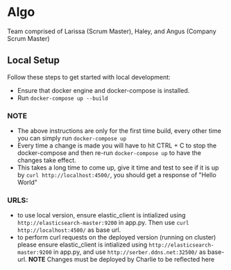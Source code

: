 # Algo

Team comprised of Larissa (Scrum Master), Haley, and Angus (Company Scrum Master)

## Local Setup

Follow these steps to get started with local development:

- Ensure that docker engine and docker-compose is installed.
- Run `docker-compose up --build`

### NOTE

- The above instructions are only for the first time build, every other time you can simply run `docker-compose up`
- Every time a change is made you will have to hit CTRL + C to stop the docker-compose and then re-run `docker-compose up` to have the changes take effect.
- This takes a long time to come up, give it time and test to see if it is up by `curl http://localhost:4500/`, you should get a response of "Hello World"


### URLS:
- to use local version, ensure elastic_client is intialized using `http://elasticsearch-master:9200` in app.py. Then use `curl http://localhost:4500/` as base url.
- to perform curl requests on the deployed version (running on cluster) please ensure elastic_client is intialized using `http://elasticsearch-master:9200` in app.py, and use `http://serber.ddns.net:32500/` as  base-url. **NOTE** Changes must be deployed by Charlie to be reflected here


